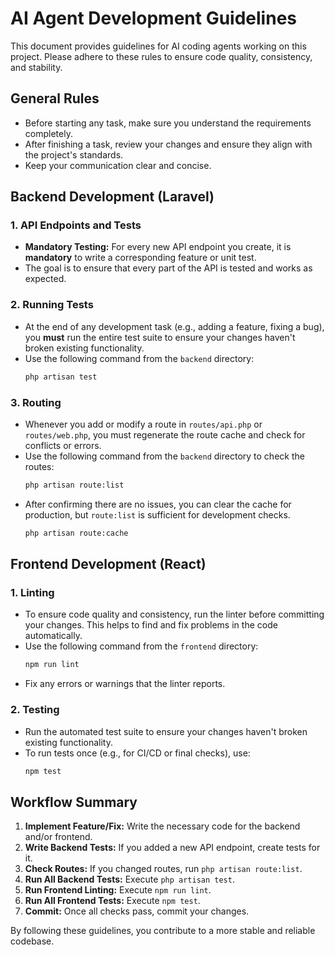 # AI Agent Development Guidelines

This document provides guidelines for AI coding agents working on this project. Please adhere to these rules to ensure code quality, consistency, and stability.

## General Rules

- Before starting any task, make sure you understand the requirements completely.
- After finishing a task, review your changes and ensure they align with the project's standards.
- Keep your communication clear and concise.

## Backend Development (Laravel)

### 1. API Endpoints and Tests

- **Mandatory Testing:** For every new API endpoint you create, it is **mandatory** to write a corresponding feature or unit test.
- The goal is to ensure that every part of the API is tested and works as expected.

### 2. Running Tests

- At the end of any development task (e.g., adding a feature, fixing a bug), you **must** run the entire test suite to ensure your changes haven't broken existing functionality.
- Use the following command from the `backend` directory:
  ```bash
  php artisan test
  ```

### 3. Routing

- Whenever you add or modify a route in `routes/api.php` or `routes/web.php`, you must regenerate the route cache and check for conflicts or errors.
- Use the following command from the `backend` directory to check the routes:
  ```bash
  php artisan route:list
  ```
- After confirming there are no issues, you can clear the cache for production, but `route:list` is sufficient for development checks.
  ```bash
  php artisan route:cache
  ```

## Frontend Development (React)

### 1. Linting

- To ensure code quality and consistency, run the linter before committing your changes. This helps to find and fix problems in the code automatically.
- Use the following command from the `frontend` directory:
  ```bash
  npm run lint
  ```
- Fix any errors or warnings that the linter reports.

### 2. Testing

- Run the automated test suite to ensure your changes haven't broken existing functionality.
- To run tests once (e.g., for CI/CD or final checks), use:
  ```bash
  npm test
  ```

## Workflow Summary

1.  **Implement Feature/Fix:** Write the necessary code for the backend and/or frontend.
2.  **Write Backend Tests:** If you added a new API endpoint, create tests for it.
3.  **Check Routes:** If you changed routes, run `php artisan route:list`.
4.  **Run All Backend Tests:** Execute `php artisan test`.
5.  **Run Frontend Linting:** Execute `npm run lint`.
6.  **Run All Frontend Tests:** Execute `npm test`.
7.  **Commit:** Once all checks pass, commit your changes.

By following these guidelines, you contribute to a more stable and reliable codebase.
